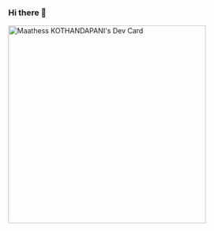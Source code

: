 ### Hi there 👋

<a href="https://app.daily.dev/nakomaat"><img src="https://api.daily.dev/devcards/5c45972d3d514e06b5301151a8d0d2bb.png?r=fef" width="400" alt="Maathess KOTHANDAPANI's Dev Card"/></a>

<!--
**Maathess/Maathess** is a ✨ _special_ ✨ repository because its `README.md` (this file) appears on your GitHub profile.

Here are some ideas to get you started:

- 🔭 I’m currently working on ...
- 🌱 I’m currently learning ...
- 👯 I’m looking to collaborate on ...
- 🤔 I’m looking for help with ...
- 💬 Ask me about ...
- 📫 How to reach me: ...
- 😄 Pronouns: ...
- ⚡ Fun fact: ...
-->

